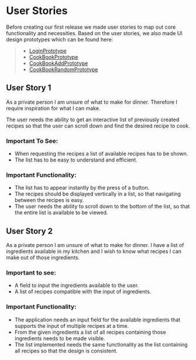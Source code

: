 # User Stories

Before creating our first release we made user stories to map out core functionality and necessities. Based on the user stories, we also made UI design prototypes which can be found here:

> - [LoginPrototype](UIPrototypes/LoginPrototype.jpg)
> - [CookBookPrototype](UIPrototypes/CookBookPrototype.jpg)
> - [CookBookAddPrototype](UIPrototypes/CookBookAddPrototype.jpg)
> - [CookBookRandomPrototype](UIPrototypes/CookBookRandomPrototype.jpg)

## User Story 1

As a private person I am unsure of what to make for dinner. Therefore I require inspiration for what I can make.

The user needs the ability to get an interactive list of previously created recipes so that the user can scroll down and find the desired recipe to cook.

### Important To See:

- When requesting the recipes a list of available recipes has to be shown.
- The list has to be easy to understand and efficient.

### Important Functionality:

- The list has to appear instantly by the press of a button.
- The recipes should be displayed vertically in a list, so that navigating between the recipes is easy.
- The user needs the ability to scroll down to the bottom of the list, so that the entire list is available to be viewed.

## User Story 2

As a private person I am unsure of what to make for dinner. I have a list of ingredients available in my kitchen and I wish to know what recipes I can make out of those ingredients. 

### Important to see:

- A field to input the ingredients available to the user.
- A list of recipes compatible with the input of ingredients.

### Important Functionality:

- The application needs an input field for the available ingredients that supports the input of multiple recipes at a time.
- From the given ingredients a list of all recipes containing those ingredients needs to be made visible.
- The list implemented needs the same functionality as the list containing all recipes so that the design is consistent.